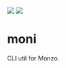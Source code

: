 ![](https://github.com/Riari/Moni/workflows/Go/badge.svg) [![](https://goreportcard.com/badge/github.com/riari/moni)](https://goreportcard.com/report/github.com/riari/moni)

# moni
CLI util for Monzo.
